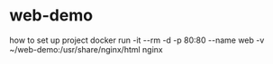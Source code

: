 # web-demo
how to set up project 
docker run -it --rm -d -p 80:80 --name web -v ~/web-demo:/usr/share/nginx/html nginx 
